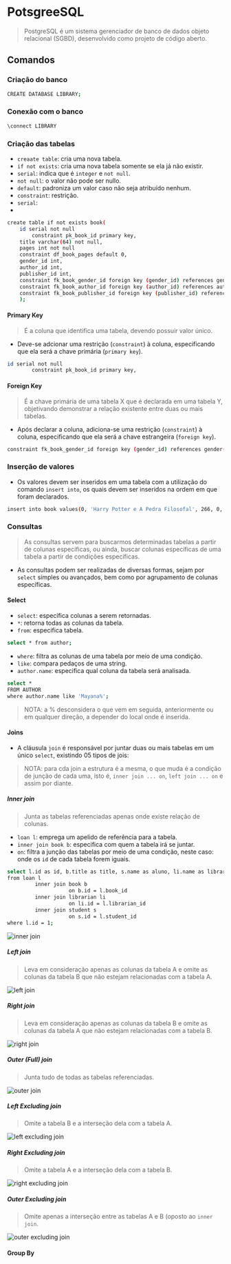 # PotsgreeSQL
> PostgreSQL é um sistema gerenciador de banco de dados objeto relacional (SGBD), desenvolvido como projeto de código aberto.

## Comandos

### Criação do banco
```bash 
CREATE DATABASE LIBRARY;
```

### Conexão com o banco
```bash 
\connect LIBRARY
```

### Criação das tabelas
* ```creaate table```: cria uma nova tabela.
* ```if not exists```: cria uma nova tabela somente se ela já não existir.
* ```serial```: indica que é ```integer``` e ```not null```.
* ```not null```: o valor não pode ser nullo.
* ```default```: padroniza um valor caso não seja atribuído nenhum.
* ```constraint```: restrição. 
* ```serial```:
* 
```bash 
create table if not exists book(
    id serial not null
        constraint pk_book_id primary key,
    title varchar(64) not null,
    pages int not null
    constraint df_book_pages default 0,
    gender_id int,
    author_id int,
    publisher_id int,
    constraint fk_book_gender_id foreign key (gender_id) references gender(id),
    constraint fk_book_author_id foreign key (author_id) references author(id),
    constraint fk_book_publisher_id foreign key (publisher_id) references publisher(id)
    );
```

#### Primary Key
> É a coluna que identifica uma tabela, devendo possuir valor único. 
* Deve-se adcionar uma restrição (```constraint```) à coluna, especificando que ela será a chave primária (```primary key```). 
```bash 
id serial not null
        constraint pk_book_id primary key,
```

#### Foreign Key
> É a chave primária de uma tabela X que é declarada em uma tabela Y, objetivando demonstrar a relação existente entre duas ou mais tabelas. 
* Após declarar a coluna, adiciona-se uma  restrição (```constraint```) à coluna, especificando que ela será a chave estrangeira (```foreign key```). 
```bash 
constraint fk_book_gender_id foreign key (gender_id) references gender(id),
```

### Inserção de valores
* Os valores devem ser inseridos em uma tabela com a utilização do comando ```insert into```, os quais devem ser inseridos na ordem em que foram declarados.
```bash 
insert into book values(0, 'Harry Potter e A Pedra Filosofal', 266, 0, 0, 1);
```

### Consultas 
> As consultas servem para buscarmos determinadas tabelas a partir de colunas específicas, ou ainda, buscar colunas específicas de uma tabela a partir de condições específicas.
* As consultas podem ser realizadas de diversas formas, sejam por ```select``` simples ou avançados, bem como por agrupamento de colunas específicas.

#### Select
* ```select```: especifica colunas a serem retornadas.
* ```*```: retorna todas as colunas da tabela.
* ```from```: especifica tabela.

```bash 
select * from author;
```

* ```where```: filtra as colunas de uma tabela por meio de uma condição.
* ```like```: compara pedaços de uma string. 
* ```author.name```: especifica qual coluna da tabela será analisada. 
```bash 
select *
FROM AUTHOR
where author.name like 'Mayana%';
```
> NOTA: a % desconsidera o que vem em seguida, anteriormente ou em qualquer direção, a depender do local onde é inserida. 

#### Joins 
* A cláusula ```join``` é responsável por juntar duas ou mais tabelas em um único ```select```, existindo 05 tipos de jois:
> NOTA: para cda join a estrutura é a mesma, o que muda é a condição de junção de cada uma, isto é, ```inner join ... on```, ```left join ... on``` e assim por diante.
> 
##### Inner join
> Junta as tabelas referenciadas apenas onde existe relação de colunas. 
* ```loan l```: emprega um apelido de referência para a tabela.
* ```inner join book b```: especifica com quem a tabela irá se juntar.
* ```on```: filtra a junção das tabelas por meio de uma condição, neste caso: onde os ```id``` de cada tabela forem iguais.

```bash 
select l.id as id, b.title as title, s.name as aluno, li.name as librarian
from loan l
         inner join book b
                    on b.id = l.book_id
         inner join librarian li
                    on li.id = l.librarian_id
         inner join student s
                    on s.id = l.student_id
where l.id = 1;
```
![inner join](https://arquivo.devmedia.com.br/artigos/Fernanda_sallai/sql_join/image002.jpg)

##### Left join
> Leva em consideração apenas as colunas da tabela A e omite as colunas da tabela B que não estejam relacionadas com a tabela A. 

![left join](https://arquivo.devmedia.com.br/artigos/Fernanda_sallai/sql_join/image004.png)

##### Right join
> Leva em consideração apenas as colunas da tabela B e omite as colunas da tabela A que não estejam relacionadas com a tabela B. 

![right join](https://arquivo.devmedia.com.br/artigos/Fernanda_sallai/sql_join/image006.jpg)

##### Outer (Full) join
> Junta tudo de todas as tabelas referenciadas.

![outer join](https://arquivo.devmedia.com.br/artigos/Fernanda_sallai/sql_join/image008.jpg)

##### Left Excluding join
> Omite a tabela B e a interseção dela com a tabela A. 

![left excluding join](https://arquivo.devmedia.com.br/artigos/Fernanda_sallai/sql_join/image010.jpg)

##### Right Excluding join
> Omite a tabela A e a interseção dela com a tabela B. 

![right excluding join](https://arquivo.devmedia.com.br/artigos/Fernanda_sallai/sql_join/image012.jpg)

##### Outer Excluding join
> Omite apenas a interseção entre as tabelas A e B (oposto ao ```inner join```. 

![outer excluding join](https://arquivo.devmedia.com.br/artigos/Fernanda_sallai/sql_join/image014.jpg)

#### Group By
```bash 

```
